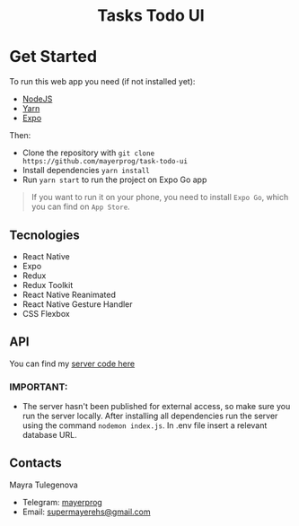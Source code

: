 <h1 align='center'>Tasks Todo UI</h1>

# Get Started

To run this web app you need (if not installed yet):

- [NodeJS](https://nodejs.org/en/)
- [Yarn](https://yarnpkg.com/)
- [Expo](https://docs.expo.dev/get-started/installation/)

Then:

- Clone the repository with `git clone https://github.com/mayerprog/task-todo-ui`
- Install dependencies `yarn install`
- Run `yarn start` to run the project on Expo Go app

> If you want to run it on your phone, you need to install `Expo Go`, which you can find on `App Store`.

## Tecnologies

- React Native
- Expo
- Redux
- Redux Toolkit
- React Native Reanimated
- React Native Gesture Handler
- CSS Flexbox

## API

You can find my [server code here](https://github.com/mayerprog/task-todo-api)

### **IMPORTANT:**

- The server hasn't been published for external access, so make sure you run the server locally. After installing all dependencies run the server using the command `nodemon index.js`. In .env file insert a relevant database URL.

## Contacts

<p>Mayra Tulegenova</p>

- Telegram: [mayerprog](https://t.me/mayerprog)
- Email: [supermayerehs@gmail.com](supermayerehs@gmail.com)
